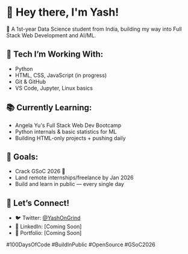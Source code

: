 # 👋 Hey there, I'm Yash!

🚀 A 1st-year Data Science student from India, building my way into Full Stack Web Development and AI/ML.

## 🔧 Tech I’m Working With:
- Python
- HTML, CSS, JavaScript (in progress)
- Git & GitHub
- VS Code, Jupyter, Linux basics

## 📚 Currently Learning:
- Angela Yu's Full Stack Web Dev Bootcamp
- Python internals & basic statistics for ML
- Building HTML-only projects + pushing daily

## 🎯 Goals:
- Crack GSoC 2026 🚀
- Land remote internships/freelance by Jan 2026
- Build and learn in public — every single day

## 🔗 Let’s Connect!
- 🐦 Twitter: [@YashOnGrind](https://x.com/YashOnGrind)
- 💼 LinkedIn: [Coming Soon]
- 🌱 Portfolio: [Coming Soon]

#100DaysOfCode #BuildInPublic #OpenSource #GSoC2026
